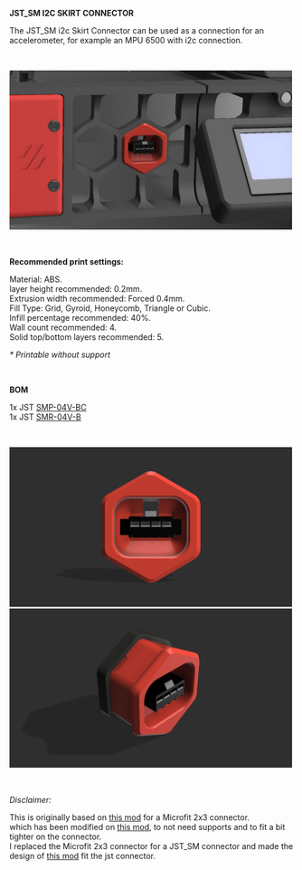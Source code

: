 <strong>JST_SM I2C SKIRT CONNECTOR</strong>

<p>The JST_SM i2c Skirt Connector can be used as a connection for an accelerometer, for example an MPU 6500 with i2c connection.</p><br />

<p> <img src="Images/Skirt connector.png" width="500" title="Rendering of JST_SM i2c Skirt Connector"></p><br />

<p><strong>Recommended print settings:</strong></p>

<p>Material: ABS.<br />
layer height recommended: 0.2mm.<br />
Extrusion width recommended: Forced 0.4mm.<br />
Fill Type: Grid, Gyroid, Honeycomb, Triangle or Cubic.<br />
Infill percentage recommended: 40%.<br />
Wall count recommended: 4.<br />
Solid top/bottom layers recommended: 5.</p>

<p><em>* Printable without support</em></p><br />

<p><strong>BOM</strong></p>
<p>1x JST <a href="https://www.tme.eu/nl/details/smp-04v-bc/signaalconnectoren-raster-2-50mm/jst/">SMP-04V-BC</a><br />
1x JST <a href="https://www.tme.eu/nl/details/smr-04v-b/signaalconnectoren-raster-2-50mm/jst/">SMR-04V-B</a></p><br />

<p> <img src="Images/Skirt Connector front.png" width="500" title="JST_SM i2c Skirt Connector front"><br />
<img src="Images/Skirt Connector 3d.png" width="500" title="JST_SM i2c Skirt Connector 3d"></p><br />

<p><em>Disclaimer:</em></p>
<p>This is originally based on <a href="https://github.com/Barcode-Labs/VORON_MODS/tree/main/INPUT_SHAPER_SKIRT_CONNECTOR">this mod</a> for a Microfit 2x3 connector.<br />
which has been modified on <a href="https://github.com/VoronDesign/VoronUsers/tree/master/printer_mods/samwiseg0/microfit_2x3_skirt_connector_adxl">this mod</a>, to not need supports and to fit a bit tighter on the connector.<br />
I replaced the Microfit 2x3 connector for a JST_SM connector and made the design of <a href="https://github.com/VoronDesign/VoronUsers/tree/master/printer_mods/samwiseg0/microfit_2x3_skirt_connector_adxl">this mod</a> fit the jst connector.</p>
